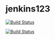 # jenkins123
[![Build Status](http://4.240.65.75:8080/job/jenkins123/badge/icon)](http://4.240.65.75:8080/job/jenkins123/)

[![Build Status](http://4.240.65.75:8080/buildStatus/icon?job=jenkins123)](http://4.240.65.75:8080/job/jenkins123/)


